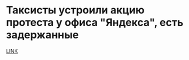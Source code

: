 # Таксисты устроили акцию протеста у офиса "Яндекса", есть задержанные



[LINK](https://varlamov.ru/1969321.html)